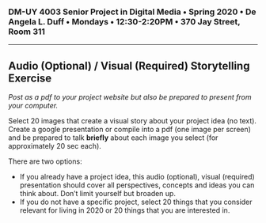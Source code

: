 ### DM-UY 4003 Senior Project in Digital Media • Spring 2020 • De Angela L. Duff • Mondays • 12:30-2:20PM • 370 Jay Street, Room 311

---

## Audio (Optional) / Visual (Required) Storytelling Exercise

*Post as a pdf to your project website but also be prepared to present from your computer.*

Select 20 images that create a visual story about your project idea (no text). Create a google presentation or compile into a pdf (one image per screen) and be prepared to talk **briefly** about each image you select (for approximately 20 sec each). 

There are two options:
* If you already have a project idea, this audio (optional), visual (required) presentation should cover all perspectives, concepts and ideas you can think about. Don’t limit yourself but broaden up.
* If you do not have a specific project, select 20 things that you consider relevant for living in 2020 or 20 things that you are interested in.